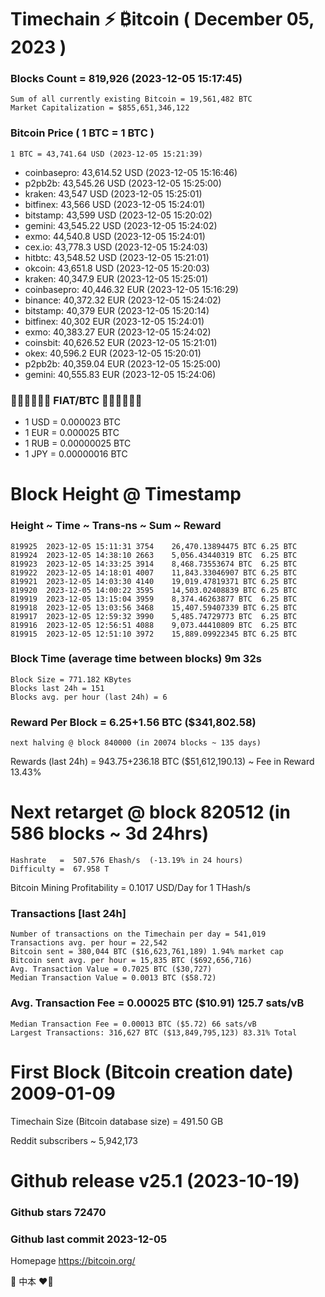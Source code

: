 #  Timechain ⚡ ₿itcoin ( December 05, 2023 ) 
 ### Blocks Count = 819,926 (2023-12-05 15:17:45)
    Sum of all currently existing Bitcoin = 19,561,482 BTC
    Market Capitalization = $855,651,346,122
### Bitcoin Price ( 1 BTC = 1 BTC )
	1 BTC = 43,741.64 USD (2023-12-05 15:21:39)
- coinbasepro: 43,614.52 USD (2023-12-05 15:16:46)
- p2pb2b: 43,545.26 USD (2023-12-05 15:25:00)
- kraken: 43,547 USD (2023-12-05 15:25:01)
- bitfinex: 43,566 USD (2023-12-05 15:24:01)
- bitstamp: 43,599 USD (2023-12-05 15:20:02)
- gemini: 43,545.22 USD (2023-12-05 15:24:02)
- exmo: 44,540.8 USD (2023-12-05 15:24:01)
- cex.io: 43,778.3 USD (2023-12-05 15:24:03)
- hitbtc: 43,548.52 USD (2023-12-05 15:21:01)
- okcoin: 43,651.8 USD (2023-12-05 15:20:03)
- kraken: 40,347.9 EUR (2023-12-05 15:25:01)
- coinbasepro: 40,446.32 EUR (2023-12-05 15:16:29)
- binance: 40,372.32 EUR (2023-12-05 15:24:02)
- bitstamp: 40,379 EUR (2023-12-05 15:20:14)
- bitfinex: 40,302 EUR (2023-12-05 15:24:01)
- exmo: 40,383.27 EUR (2023-12-05 15:24:02)
- coinsbit: 40,626.52 EUR (2023-12-05 15:21:01)
- okex: 40,596.2 EUR (2023-12-05 15:20:01)
- p2pb2b: 40,359.04 EUR (2023-12-05 15:25:00)
- gemini: 40,555.83 EUR (2023-12-05 15:24:06)
### 💱💶💵💷💴💱 FIAT/BTC 💱💴💷💵💶💱
- 1 USD = 0.000023 BTC
- 1 EUR = 0.000025 BTC
- 1 RUB = 0.00000025 BTC
- 1 JPY = 0.00000016 BTC
# Block Height @ Timestamp
### Height ~ Time ~ Trans-ns ~ Sum ~ Reward
    819925	2023-12-05 15:11:31	3754	26,470.13894475 BTC	6.25 BTC
    819924	2023-12-05 14:38:10	2663	5,056.43440319 BTC	6.25 BTC
    819923	2023-12-05 14:33:25	3914	8,468.73553674 BTC	6.25 BTC
    819922	2023-12-05 14:18:01	4007	11,843.33046907 BTC	6.25 BTC
    819921	2023-12-05 14:03:30	4140	19,019.47819371 BTC	6.25 BTC
    819920	2023-12-05 14:00:22	3595	14,503.02408839 BTC	6.25 BTC
    819919	2023-12-05 13:15:04	3959	8,374.46263877 BTC	6.25 BTC
    819918	2023-12-05 13:03:56	3468	15,407.59407339 BTC	6.25 BTC
    819917	2023-12-05 12:59:32	3990	5,485.74729773 BTC	6.25 BTC
    819916	2023-12-05 12:56:51	4088	9,073.44410809 BTC	6.25 BTC
    819915	2023-12-05 12:51:10	3972	15,889.09922345 BTC	6.25 BTC
### Block Time (average time between blocks)	9m 32s
    Block Size = 771.182 KBytes
    Blocks last 24h = 151
    Blocks avg. per hour (last 24h) = 6
### Reward Per Block = 6.25+1.56 BTC ($341,802.58) 
    next halving @ block 840000 (in 20074 blocks ~ 135 days)
Rewards (last 24h) = 943.75+236.18 BTC ($51,612,190.13) ~ Fee in Reward 13.43%
# Next retarget @ block 820512 (in 586 blocks ~ 3d 24hrs)
    Hashrate   =  507.576 Ehash/s  (-13.19% in 24 hours)
    Difficulty =  67.958 T 
Bitcoin Mining Profitability = 0.1017 USD/Day for 1 THash/s
### Transactions [last 24h]
    Number of transactions on the Timechain per day = 541,019
    Transactions avg. per hour = 22,542
    Bitcoin sent = 380,044 BTC ($16,623,761,189) 1.94% market cap
    Bitcoin sent avg. per hour = 15,835 BTC ($692,656,716)
    Avg. Transaction Value = 0.7025 BTC ($30,727)
    Median Transaction Value = 0.0013 BTC ($58.72)
### Avg. Transaction Fee = 0.00025 BTC ($10.91) 125.7 sats/vB
    Median Transaction Fee = 0.00013 BTC ($5.72) 66 sats/vB
    Largest Transactions: 316,627 BTC ($13,849,795,123) 83.31% Total
# First Block (Bitcoin creation date)	2009-01-09
Timechain Size (Bitcoin database size)	= 491.50 GB

Reddit subscribers	~ 5,942,173

# Github release	v25.1 (2023-10-19)
### Github stars	72470
### Github last commit	2023-12-05

Homepage	https://bitcoin.org/

🖤   中本   ❤️‍🔥
